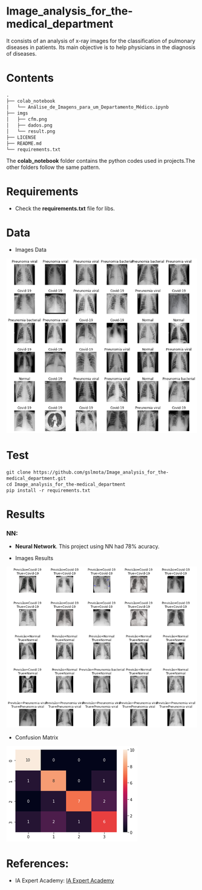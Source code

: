 # Image_analysis_for_the-medical_department
It consists of an analysis of x-ray images for the classification of pulmonary diseases in patients.
Its main objective is to help physicians in the diagnosis of diseases.

# Contents
``` shell
.
├── colab_notebook
│   └── Análise_de_Imagens_para_um_Departamento_Médico.ipynb
├── imgs
│   ├── cfm.png
│   ├── dados.png
│   └── result.png
├── LICENSE
├── README.md
└── requirements.txt
```
The **colab_notebook** folder contains the python codes used in projects.The other folders follow the same pattern.

# Requirements

 * Check the **requirements.txt** file for libs.

# Data

* Images Data

![!imgs](https://github.com/gslmota/Image_analysis_for_the-medical_department/blob/main/imgs/dados.png)

# Test

```shell
git clone https://github.com/gslmota/Image_analysis_for_the-medical_department.git
cd Image_analysis_for_the-medical_department
pip install -r requirements.txt
```


# Results

### **NN**: 
* **Neural Network**. This project using NN had 78% acuracy.


* Images Results

![!imgs](https://github.com/gslmota/Image_analysis_for_the-medical_department/blob/main/imgs/result.png)

* Confusion Matrix

![!imgs](https://github.com/gslmota/Image_analysis_for_the-medical_department/blob/main/imgs/cfm.png)


# References:
* IA Expert Academy: [IA Expert Academy](https://iaexpert.academy/)

